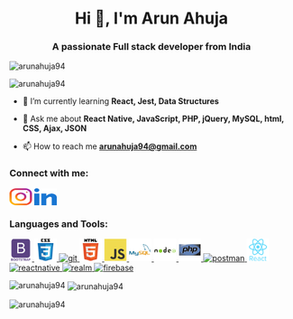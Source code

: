 <h1 align="center">Hi 👋, I'm Arun Ahuja</h1>
<h3 align="center">A passionate Full stack developer from India</h3>

<p align="left"> <img src="https://komarev.com/ghpvc/?username=arunahuja94&label=Profile%20views&color=0e75b6&style=flat" alt="arunahuja94" /> </p>

<p align="left"> <img src="https://github-profile-trophy.vercel.app/?username=arunahuja94" alt="arunahuja94" /> </p>

- 🌱 I’m currently learning **React, Jest, Data Structures**

- 💬 Ask me about **React Native, JavaScript, PHP, jQuery, MySQL, html, CSS, Ajax, JSON**

- 📫 How to reach me **arunahuja94@gmail.com**

<h3 align="left">Connect with me:</h3>
<p align="left">
<a href="https://instagram.com/arunahuja" target="blank"><img align="center" src="./instagram.svg" alt="arunahuja" height="30" width="40" /></a>
<a href="https://linkedin.com/in/arun-ahuja-83485bb1" target="blank"><img align="center" src="./linked-in-alt.svg" alt="arun-ahuja-83485bb1" height="30" width="40" /></a>
</p>

<h3 align="left">Languages and Tools:</h3>
<p align="left"> <a href="https://getbootstrap.com" target="_blank"> <img src="https://raw.githubusercontent.com/devicons/devicon/master/icons/bootstrap/bootstrap-plain-wordmark.svg" alt="bootstrap" width="40" height="40"/> </a> <a href="https://www.w3schools.com/css/" target="_blank"> <img src="https://raw.githubusercontent.com/devicons/devicon/master/icons/css3/css3-original-wordmark.svg" alt="css3" width="40" height="40"/> </a> <a href="https://git-scm.com/" target="_blank"> <img src="https://www.vectorlogo.zone/logos/git-scm/git-scm-icon.svg" alt="git" width="40" height="40"/> </a> <a href="https://www.w3.org/html/" target="_blank"> <img src="https://raw.githubusercontent.com/devicons/devicon/master/icons/html5/html5-original-wordmark.svg" alt="html5" width="40" height="40"/> </a> <a href="https://developer.mozilla.org/en-US/docs/Web/JavaScript" target="_blank"> <img src="https://raw.githubusercontent.com/devicons/devicon/master/icons/javascript/javascript-original.svg" alt="javascript" width="40" height="40"/> </a> <a href="https://www.mysql.com/" target="_blank"> <img src="https://raw.githubusercontent.com/devicons/devicon/master/icons/mysql/mysql-original-wordmark.svg" alt="mysql" width="40" height="40"/> </a> <a href="https://nodejs.org" target="_blank"> <img src="https://raw.githubusercontent.com/devicons/devicon/master/icons/nodejs/nodejs-original-wordmark.svg" alt="nodejs" width="40" height="40"/> </a> <a href="https://www.php.net" target="_blank"> <img src="https://raw.githubusercontent.com/devicons/devicon/master/icons/php/php-original.svg" alt="php" width="40" height="40"/> </a> <a href="https://postman.com" target="_blank"> <img src="https://www.vectorlogo.zone/logos/getpostman/getpostman-icon.svg" alt="postman" width="40" height="40"/> </a> <a href="https://reactjs.org/" target="_blank"> <img src="https://raw.githubusercontent.com/devicons/devicon/master/icons/react/react-original-wordmark.svg" alt="react" width="40" height="40"/> </a> <a href="https://reactnative.dev/" target="_blank"> <img src="https://reactnative.dev/img/header_logo.svg" alt="reactnative" width="40" height="40"/> </a> <a href="https://realm.io/" target="_blank"> <img src="https://raw.githubusercontent.com/bestofjs/bestofjs-webui/8665e8c267a0215f3159df28b33c365198101df5/public/logos/realm.svg" alt="realm" width="40" height="40"/> </a> <a href="https://firebase.google.com/" target="_blank"> <img src="https://www.vectorlogo.zone/logos/firebase/firebase-icon.svg" alt="firebase" width="40" height="40"/> </a> </p>

<p><img align="left" src="https://github-readme-stats.vercel.app/api/top-langs?username=arunahuja94&show_icons=true&locale=en&layout=compact" alt="arunahuja94" /></p>

<p>&nbsp;<img align="center" src="https://github-readme-stats.vercel.app/api?username=arunahuja94&show_icons=true&locale=en" alt="arunahuja94" /></p>

<p><img align="center" src="https://github-readme-streak-stats.herokuapp.com/?user=arunahuja94&" alt="arunahuja94" /></p>
